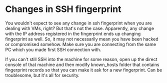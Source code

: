 # Changes in SSH fingerprint

You wouldn't expect to see any change in ssh fingerprint when you are dealing with VMs, right? But that's not the case. Apparently, any change with the IP address registered in the fingerprint ends up changing fingerprint as well. So, it may not necessarily mean you have been hacked or compromised somehow. Make sure you are connecting from the same PC which you made first SSH connection with.


If you can't still SSH into the machine for some reason, open up the direct console of that machine and then modify known_hosts folder that contains fingerprint records so that you can make it ask for a new fingerprint. Can be troublesome, but it's all for security.
